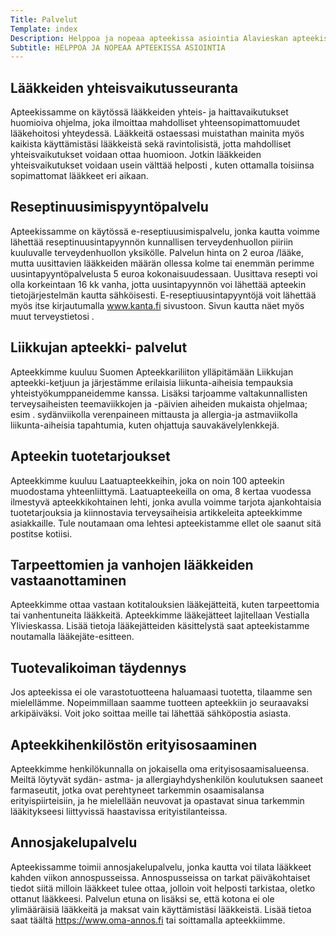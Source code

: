 ```yaml
---
Title: Palvelut
Template: index
Description: Helppoa ja nopeaa apteekissa asiointia Alavieskan apteekissa
Subtitle: HELPPOA JA NOPEAA APTEEKISSA ASIOINTIA
---
```


## Lääkkeiden yhteisvaikutusseuranta
Apteekissamme on käytössä lääkkeiden yhteis- ja haittavaikutukset huomioiva ohjelma, joka ilmoittaa mahdolliset yhteensopimattomuudet lääkehoitosi yhteydessä. Lääkkeitä ostaessasi  muistathan mainita myös kaikista käyttämistäsi lääkkeistä sekä ravintolisistä, jotta  mahdolliset yhteisvaikutukset voidaan ottaa huomioon. Jotkin  lääkkeiden yhteisvaikutukset voidaan usein välttää helposti , kuten ottamalla toisiinsa sopimattomat lääkkeet eri aikaan.
## Reseptinuusimispyyntöpalvelu
 Apteekissamme on käytössä e-reseptiuusimispalvelu, jonka kautta voimme lähettää reseptinuusintapyynnön kunnallisen terveydenhuollon piiriin kuuluvalle terveydenhuollon yksikölle.   Palvelun hinta on 2 euroa /lääke, mutta uusittavien lääkkeiden määrän ollessa kolme tai enemmän perimme uusintapyyntöpalvelusta  5 euroa kokonaisuudessaan. 
Uusittava resepti voi olla korkeintaan 16 kk vanha, jotta uusintapyynnön voi lähettää apteekin tietojärjestelmän kautta sähköisesti. E-reseptiuusintapyyntöjä  voit lähettää myös itse kirjautumalla  www.kanta.fi sivustoon. Sivun kautta näet myös muut terveystietosi .
## Liikkujan apteekki- palvelut
Apteekkimme kuuluu Suomen Apteekkariliiton ylläpitämään Liikkujan apteekki-ketjuun ja järjestämme erilaisia liikunta-aiheisia tempauksia yhteistyökumppaneidemme kanssa.  Lisäksi tarjoamme valtakunnallisten terveysaiheisten teemaviikkojen ja -päivien aiheiden mukaista ohjelmaa; esim . sydänviikolla verenpaineen mittausta ja allergia-ja astmaviikolla liikunta-aiheisia tapahtumia, kuten ohjattuja sauvakävelylenkkejä. 
## Apteekin tuotetarjoukset
Apteekkimme kuuluu Laatuapteekkeihin, joka on noin 100 apteekin muodostama yhteenliittymä. Laatuapteekeilla on oma, 8 kertaa vuodessa ilmestyvä apteekkikohtainen lehti, jonka avulla  voimme tarjota ajankohtaisia tuotetarjouksia ja kiinnostavia terveysaiheisia artikkeleita apteekkimme asiakkaille. Tule noutamaan oma lehtesi apteekistamme ellet ole saanut sitä postitse kotiisi.
## Tarpeettomien ja vanhojen lääkkeiden vastaanottaminen
Apteekkimme ottaa vastaan kotitalouksien lääkejätteitä, kuten tarpeettomia tai vanhentuneita lääkkeitä. Apteekkimme lääkejätteet lajitellaan Vestialla Ylivieskassa. Lisää tietoja lääkejätteiden käsittelystä saat apteekistamme noutamalla lääkejäte-esitteen. 
## Tuotevalikoiman täydennys  
Jos apteekissa ei ole varastotuotteena haluamaasi tuotetta, tilaamme sen mielellämme. Nopeimmillaan saamme tuotteen apteekkiin jo seuraavaksi arkipäiväksi. Voit joko soittaa meille tai lähettää sähköpostia asiasta. 
## Apteekkihenkilöstön erityisosaaminen
Apteekkimme henkilökunnalla on jokaisella oma erityisosaamisalueensa. Meiltä löytyvät sydän- astma- ja allergiayhdyshenkilön koulutuksen saaneet farmaseutit, jotka ovat perehtyneet tarkemmin osaamisalansa erityispiirteisiin, ja he mielellään neuvovat ja opastavat sinua tarkemmin lääkitykseesi liittyvissä haastavissa erityistilanteissa.
## Annosjakelupalvelu
Apteekissamme toimii annosjakelupalvelu, jonka kautta voi tilata lääkkeet kahden viikon annospusseissa. Annospusseissa on tarkat  päiväkohtaiset tiedot siitä milloin lääkkeet tulee ottaa, jolloin voit helposti tarkistaa, oletko ottanut lääkkeesi. Palvelun etuna on lisäksi se, että kotona ei ole ylimääräisiä lääkkeitä ja maksat vain käyttämistäsi lääkkeistä.  Lisää tietoa saat täältä https://www.oma-annos.fi tai soittamalla apteekkiimme.
